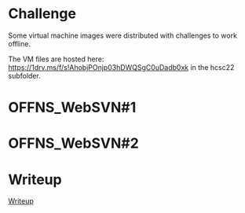 # Challenge

Some virtual machine images were distributed with challenges to work offline.

The VM files are hosted here: <https://1drv.ms/f/s!AhobjPOnjp03hDWQSgC0uDadb0xk> in the hcsc22 subfolder.

# OFFNS_WebSVN#1

# OFFNS_WebSVN#2

# Writeup

[Writeup](WRITEUP.md)
